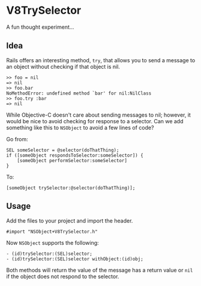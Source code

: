 V8TrySelector
=============
A fun thought experiment...

Idea
----
Rails offers an interesting method, `try`, that allows you to send a message to an object without checking if that object is nil.

    >> foo = nil
    => nil
    >> foo.bar
    NoMethodError: undefined method `bar' for nil:NilClass
    >> foo.try :bar
    => nil

While Objective-C doesn't care about sending messages to nil; however, it would be nice to avoid checking for response to a selector. Can we add something like this to `NSObject` to avoid a few lines of code?

Go from:

    SEL someSelector = @selector(doThatThing);
    if ([someObject respondsToSelector:someSelector]) {
        [someObject performSelector:someSelector]
    }

To:

    [someObject trySelector:@selector(doThatThing)];


Usage
-----
Add the files to your project and import the header.

    #import "NSObject+V8TrySelector.h"

Now `NSObject` supports the following:

    - (id)trySelector:(SEL)selector;
    - (id)trySelector:(SEL)selector withObject:(id)obj;

Both methods will return the value of the message has a return value or `nil` if the object does not respond to the selector.
